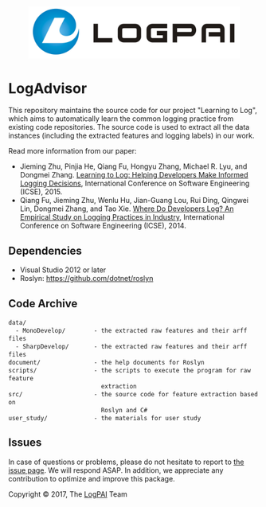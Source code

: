 <p align="center"> <a href="https://github.com/logpai"> <img src="https://github.com/logpai/logpai.github.io/blob/master/img/logpai_logo.jpg" width="425"></a></p>

# LogAdvisor

This repository maintains the source code for our project "Learning to Log", which aims to automatically learn the common logging practice from existing code repositories. The source code is used to extract all the data instances (including the extracted features and logging labels) in our work.

Read more information from our paper:
- Jieming Zhu, Pinjia He, Qiang Fu, Hongyu Zhang, Michael R. Lyu, and Dongmei Zhang. [Learning to Log: Helping Developers Make Informed Logging Decisions](http://jiemingzhu.github.io/pub/jmzhu_icse2015.pdf), International Conference on Software Engineering (ICSE), 2015.
- Qiang Fu, Jieming Zhu, Wenlu Hu, Jian-Guang Lou, Rui Ding, Qingwei Lin, Dongmei Zhang, and Tao Xie. [Where Do Developers Log? An Empirical Study on Logging Practices in Industry](http://jmzhu.logpai.com/pub/qfu_icse2014.pdf), International Conference on Software Engineering (ICSE), 2014.


## Dependencies

- Visual Studio 2012 or later
- Roslyn: https://github.com/dotnet/roslyn


## Code Archive

```
data/
  - MonoDevelop/        - the extracted raw features and their arff files
  - SharpDevelop/       - the extracted raw features and their arff files
document/               - the help documents for Roslyn
scripts/                - the scripts to execute the program for raw feature 
                          extraction 
src/                    - the source code for feature extraction based on 
                          Roslyn and C#
user_study/             - the materials for user study
```
	  

## Issues

In case of questions or problems, please do not hesitate to report to [the 
issue page](https://github.com/logpai/LogAdvisor/issues). We will respond ASAP. 
In addition, we appreciate any contribution to optimize and improve this 
package.



Copyright &copy; 2017, The [LogPAI](https://github.com/logpai) Team  
